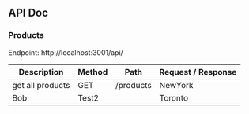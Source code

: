 ## API Doc

### Products
Endpoint:  http://localhost:3001/api/

| Description            | Method   | Path           | Request / Response     
| -------------          | -------- | ----------     | -------- |
| get all products       | GET      | /products                  | NewYork  |
| Bob                    | Test2  |                 | Toronto  |